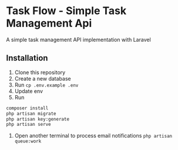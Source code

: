 # Task Flow - Simple Task Management Api
A simple task management API implementation with Laravel

## Installation
1. Clone this repository
1. Create a new database
1. Run `cp .env.example .env`
1. Update env
1. Run
```bash
composer install
php artisan migrate
php artisan key:generate
php artisan serve
```
1. Open another terminal to process email notifications `php artisan queue:work`
